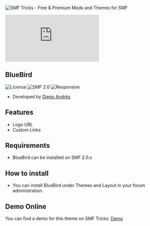 ![SMF Tricks - Free & Premium Mods and Themes for SMF](https://smftricks.com/logos/logo.png)

![Theme Preview](https://custom.simplemachines.org/index.php?action=download;theme=2673;attach=215127;image)
 
## BlueBird
![License](https://img.shields.io/badge/License-MPL2.0-a05a3f?style=flat-square) ![SMF 2.0](https://img.shields.io/badge/SMF-2.0-996ee1?style=flat-square) ![Responsive](https://img.shields.io/badge/Responsive-No-6e97e1?style=flat-square)

* Developed by [Diego Andrés](https://github.com/DiegoAndresCortes)

## Features
- Logo URL
- Custom Links

## Requirements
* BlueBird can be installed on SMF 2.0.x

## How to install
* You can install BlueBird under Themes and Layout in your forum administration.

## Demo Online
You can find a demo for this theme on SMF Tricks: [Demo](https://demo.smftricks.com/index.php?theme=19)